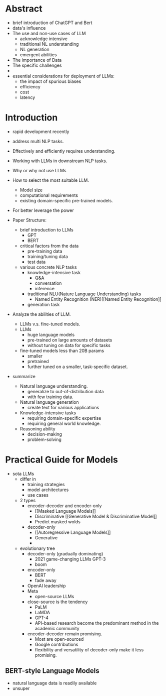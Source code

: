 # Abstract
- brief introduction of ChatGPT and Bert
- data's influence
- The use and non-use cases of LLM
	- acknowledge intensive
	- traditional NL understanding
	- NL generation
	- emergent abilities
- The importance of Data
- The specific challenges
- 
- essential considerations for deployment of LLMs:
	- the impact of spurious biases
	- efficiency
	- cost
	- latency
# Introduction
- rapid development recently
- address multi NLP tasks.
- Effectively and efficiently requires understanding.

- Working with LLMs in downstream NLP tasks.
- Why or why not use LLMs
- How to select the most suitable LLM.
	- Model size
	- computational requirements
	- existing domain-specific pre-trained models.
- For better leverage the power

- Paper Structure:
	- brief introduction to LLMs
		- GPT
		- BERT
	- critical factors from the data
		- pre-training data
		- training/tuning data
		- test data
	- various concrete NLP tasks
		- knowledge-intensive task
			- Q&A
			- conversation
			- inference
		- traditional NLU(Nature Language Understanding) tasks
			- Named Entity Recognition (NER)[[Named Entity Recognition]]
		- generation task
- Analyze the abilities of LLM.
	- LLMs v.s.  fine-tuned models.
	- LLMs
		- huge language  models
		- pre-trained on large amounts of datasets 
		- without tuning on data for specific tasks
	- fine-tuned models  less than 20B params
		- smaller
		- pretrained
		- further tuned on a smaller, task-specific dataset.
- summarize
	- Natural language understanding.
		- generalize to out-of-distribution data
		- with few training data.
	- Natural language generation
		- create text for various applications
	- Knowledge-intensive tasks
		- requiring domain-specific expertise
		- requiring general world knowledge.
	- Reasoning ability
		- decision-making
		- problem-solving
# Practical Guide for Models
- sota LLMs
	- differ in 
		- training strategies
		- model architectures
		- use cases
	- 2 types
		- encoder-decoder and encoder-only
			- [[Masked Language Models]]
			- Discriminative [[Generative Model & Discriminative Model]]
			- Predict masked wolds
		- decoder-only
			- [[Autoregressive Language Models]]
			- Generative
			- 
	- evolutionary tree
		- decoder-only (gradually dominating)
			- 2021 game-changing LLMs GPT-3
			- boom
		- encoder-only
			- BERT
			- fade away
		- OpenAI leadership
		- Meta
			- open-source LLMs
		- close-source is the tendency
			- PaLM
			- LaMDA
			- GPT-4
			- API-based research become the predominant method in the academic community
		- encoder-decoder remain promising.
			- Most are open-sourced
			- Google contributions
			- flexibility and versatility of decoder-only make it less promising.
## BERT-style Language Models
- natural language data is readily available
- unsuper